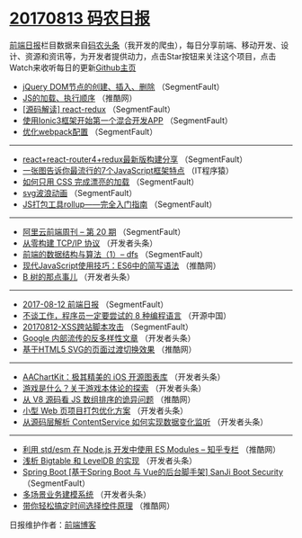 # [20170813 码农日报](http://hao.caibaojian.com/date/2017/08/13)

[前端日报](http://caibaojian.com/c/news)栏目数据来自[码农头条](http://hao.caibaojian.com/)（我开发的爬虫），每日分享前端、移动开发、设计、资源和资讯等，为开发者提供动力，点击Star按钮来关注这个项目，点击Watch来收听每日的更新[Github主页](https://github.com/kujian/frontendDaily)
* [jQuery DOM节点的创建、插入、删除](http://hao.caibaojian.com/47685.html) （SegmentFault）
* [JS的加载、执行顺序](http://hao.caibaojian.com/47669.html) （推酷网）
* [[源码解读] react-redux](http://hao.caibaojian.com/47681.html) （SegmentFault）
* [使用Ionic3框架开始第一个混合开发APP](http://hao.caibaojian.com/47672.html) （SegmentFault）
* [优化webpack配置](http://hao.caibaojian.com/47679.html) （SegmentFault）

***
* [react+react-router4+redux最新版构建分享](http://hao.caibaojian.com/47673.html) （SegmentFault）
* [一张图告诉你最流行的7个JavaScript框架特点](http://hao.caibaojian.com/47725.html) （IT程序猿）
* [如何只用 CSS 完成漂亮的加载](http://hao.caibaojian.com/47671.html) （SegmentFault）
* [svg波浪动画](http://hao.caibaojian.com/47682.html) （SegmentFault）
* [JS打包工具rollup——完全入门指南](http://hao.caibaojian.com/47674.html) （SegmentFault）

***
* [阿里云前端周刊 &#8211; 第 20 期](http://hao.caibaojian.com/47686.html) （SegmentFault）
* [从零构建 TCP/IP 协议](http://hao.caibaojian.com/47703.html) （开发者头条）
* [前端的数据结构与算法（1）&#8211; dfs](http://hao.caibaojian.com/47678.html) （SegmentFault）
* [现代JavaScript使用技巧：ES6中的简写语法](http://hao.caibaojian.com/47650.html) （推酷网）
* [B 树的那点事儿](http://hao.caibaojian.com/47706.html) （开发者头条）

***
* [2017-08-12 前端日报](http://hao.caibaojian.com/47680.html) （SegmentFault）
* [不谈工作，程序员一定要尝试的 8 种编程语言](http://hao.caibaojian.com/47728.html) （开源中国）
* [20170812-XSS跨站脚本攻击](http://hao.caibaojian.com/47692.html) （SegmentFault）
* [Google 内部流传的反多样性文章](http://hao.caibaojian.com/47708.html) （开发者头条）
* [基于HTML5 SVG的页面过渡切换效果](http://hao.caibaojian.com/47643.html) （推酷网）

***
* [AAChartKit：极其精美的 iOS 开源图表库](http://hao.caibaojian.com/47709.html) （开发者头条）
* [游戏是什么？关于游戏本体论的探索](http://hao.caibaojian.com/47695.html) （开发者头条）
* [从 V8 源码看 JS 数组排序的诡异问题](http://hao.caibaojian.com/47645.html) （推酷网）
* [小型 Web 页项目打包优化方案](http://hao.caibaojian.com/47696.html) （开发者头条）
* [从源码层解析 ContentService 如何实现数据变化监听](http://hao.caibaojian.com/47697.html) （开发者头条）

***
* [利用 std/esm 在 Node.js 开发中使用 ES Modules &#8211; 知乎专栏](http://hao.caibaojian.com/47647.html) （推酷网）
* [浅析 Bigtable 和 LevelDB 的实现](http://hao.caibaojian.com/47698.html) （开发者头条）
* [Spring Boot [基于Spring Boot 与 Vue的后台脚手架]  SanJi Boot Security](http://hao.caibaojian.com/47677.html) （SegmentFault）
* [多场景业务建模系统](http://hao.caibaojian.com/47705.html) （开发者头条）
* [带你轻松搞定时间选择控件原理](http://hao.caibaojian.com/47651.html) （推酷网）

日报维护作者：[前端博客](http://caibaojian.com/) 